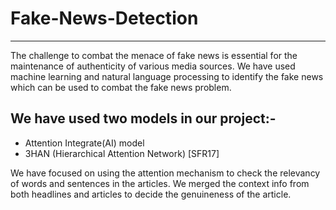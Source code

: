 # Fake-News-Detection
---
The challenge to combat the menace of fake news is essential for the maintenance
of authenticity of various media sources. We have used machine learning 
and natural language processing to identify the fake news which can be 
used to combat the fake news problem. 

## We have used two models in our project:-
* Attention Integrate(AI) model
* 3HAN (Hierarchical Attention Network) [SFR17]

We have focused on using the attention mechanism to check the relevancy of words and
sentences in the articles. We merged the context info from both headlines and
articles to decide the genuineness of the article.
